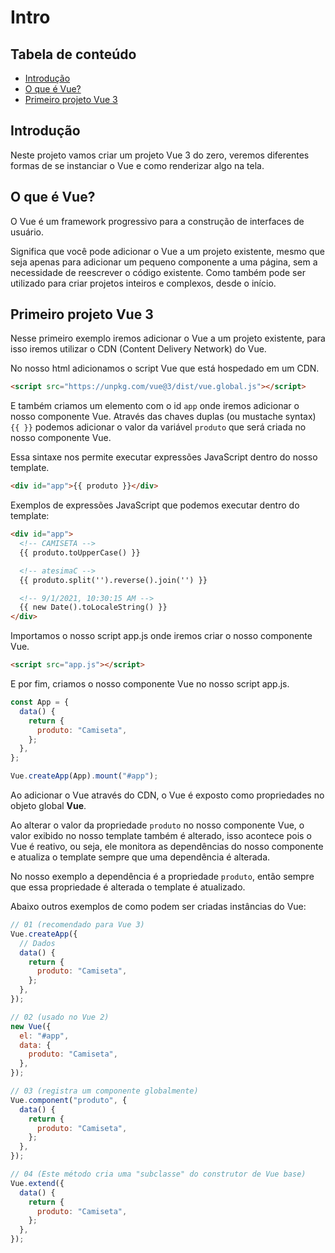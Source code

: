 # Intro

## Tabela de conteúdo

- [Introdução](#introdução)
- [O que é Vue?](#o-que-é-vue)
- [Primeiro projeto Vue 3](#primeiro-projeto-vue-3)

## Introdução

Neste projeto vamos criar um projeto Vue 3 do zero, veremos diferentes formas de se instanciar o Vue e como renderizar algo na tela.

## O que é Vue?

O Vue é um framework progressivo para a construção de interfaces de usuário.

Significa que você pode adicionar o Vue a um projeto existente, mesmo que seja apenas para adicionar um pequeno componente a uma página, sem a necessidade de reescrever o código existente. Como também pode ser utilizado para criar projetos inteiros e complexos, desde o início.

## Primeiro projeto Vue 3

Nesse primeiro exemplo iremos adicionar o Vue a um projeto existente, para isso iremos utilizar o CDN (Content Delivery Network) do Vue.

No nosso html adicionamos o script Vue que está hospedado em um CDN.

```html
<script src="https://unpkg.com/vue@3/dist/vue.global.js"></script>
```

E também criamos um elemento com o id `app` onde iremos adicionar o nosso componente Vue.
Através das chaves duplas (ou mustache syntax) `{{ }}` podemos adicionar o valor da variável `produto` que será criada no nosso componente Vue.

Essa sintaxe nos permite executar expressões JavaScript dentro do nosso template.

```html
<div id="app">{{ produto }}</div>
```

Exemplos de expressões JavaScript que podemos executar dentro do template:

```html
<div id="app">
  <!-- CAMISETA -->
  {{ produto.toUpperCase() }}

  <!-- atesimaC -->
  {{ produto.split('').reverse().join('') }}

  <!-- 9/1/2021, 10:30:15 AM -->
  {{ new Date().toLocaleString() }}
</div>
```

Importamos o nosso script app.js onde iremos criar o nosso componente Vue.

```html
<script src="app.js"></script>
```

E por fim, criamos o nosso componente Vue no nosso script app.js.

```javascript
const App = {
  data() {
    return {
      produto: "Camiseta",
    };
  },
};

Vue.createApp(App).mount("#app");
```

Ao adicionar o Vue através do CDN, o Vue é exposto como propriedades no objeto global **Vue**.

Ao alterar o valor da propriedade `produto` no nosso componente Vue, o valor exibido no nosso template também é alterado, isso acontece pois o Vue é reativo, ou seja, ele monitora as dependências do nosso componente e atualiza o template sempre que uma dependência é alterada.

No nosso exemplo a dependência é a propriedade `produto`, então sempre que essa propriedade é alterada o template é atualizado.

Abaixo outros exemplos de como podem ser criadas instâncias do Vue:

```javascript
// 01 (recomendado para Vue 3)
Vue.createApp({
  // Dados
  data() {
    return {
      produto: "Camiseta",
    };
  },
});

// 02 (usado no Vue 2)
new Vue({
  el: "#app",
  data: {
    produto: "Camiseta",
  },
});

// 03 (registra um componente globalmente)
Vue.component("produto", {
  data() {
    return {
      produto: "Camiseta",
    };
  },
});

// 04 (Este método cria uma "subclasse" do construtor de Vue base)
Vue.extend({
  data() {
    return {
      produto: "Camiseta",
    };
  },
});
```

